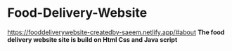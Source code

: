 # Food-Delivery-Website
https://fooddeliverywebsite-createdby-saeem.netlify.app/#about
**The food delivery website site is build on Html Css and  Java script**
